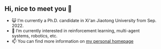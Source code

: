 ## Hi, nice to meet you 👋
- 😺 I’m currently a Ph.D. candidate in Xi'an Jiaotong University from Sep. 2022.
- 🌱 I’m currently interested in reinforcement learning, multi-agent systems, robotics, etc.
- 📫 You can find more information on [my personal homepage](https://DongShangqun.github.io)

<!--
**DongShangqun/DongShangqun** is a ✨ _special_ ✨ repository because its `README.md` (this file) appears on your GitHub profile.

Here are some ideas to get you started:

- 🔭 I’m currently working on ...
- 🌱 I’m currently learning ...
- 👯 I’m looking to collaborate on ...
- 🤔 I’m looking for help with ...
- 💬 Ask me about ...
- 📫 How to reach me: ...
- 😄 Pronouns: ...
- ⚡ Fun fact: ...
-->
